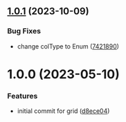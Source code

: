 ## [1.0.1](https://github.com/byteshard/grid/compare/v1.0.0...v1.0.1) (2023-10-09)


### Bug Fixes

* change colType to Enum ([7421890](https://github.com/byteshard/grid/commit/7421890316b61859c1917cf67426308edc0c6e08))

# 1.0.0 (2023-05-10)


### Features

* initial commit for grid ([d8ece04](https://github.com/byteshard/grid/commit/d8ece04949cbe76c70ca4ef4dfc34a745a198a11))
